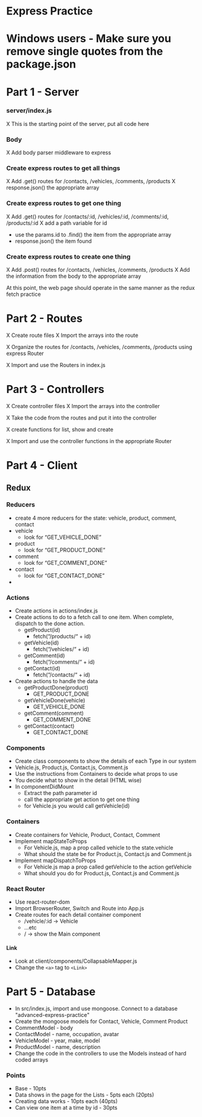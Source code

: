 # Express Practice

# Windows users - Make sure you remove single quotes from the package.json

# Part 1 - Server

### server/index.js
X This is the starting point of the server, put all code here

### Body
X Add body parser middleware to express

### Create express routes to get all things
X Add .get() routes for /contacts, /vehicles, /comments, /products
X response.json() the appropriate array

### Create express routes to get one thing
X Add .get() routes for /contacts/:id, /vehicles/:id, /comments/:id, /products/:id
X add a path variable for id
* use the params.id to .find() the item from the appropriate array
* response.json() the item found

### Create express routes to create one thing
X Add .post() routes for /contacts, /vehicles, /comments, /products
X Add the information from the body to the appropriate array

At this point, the web page should operate in the same manner as the redux fetch practice

# Part 2 - Routes
X Create route files
X Import the arrays into the route

X Organize the routes for /contacts, /vehicles, /comments, /products using express Router

X Import and use the Routers in index.js

# Part 3 - Controllers
X Create controller files
X Import the arrays into the controller

X Take the code from the routes and put it into the controller

X create functions for list, show and create

X Import and use the controller functions in the appropriate Router

# Part 4 - Client

## Redux

### Reducers
* create 4 more reducers for the state: vehicle, product, comment, contact
* vehicle
    * look for “GET_VEHICLE_DONE”
* product
    * look for “GET_PRODUCT_DONE”
* comment
    * look for “GET_COMMENT_DONE”
* contact
    * look for “GET_CONTACT_DONE”
*

### Actions
* Create actions in actions/index.js
* Create actions to do to a fetch call to one item. When complete, dispatch to the done action.
    * getProduct(id)
        * fetch(“/products/“ + id)
    * getVehicle(id)
        * fetch(“/vehicles/“ + id)
    * getComment(id)
        * fetch(“/comments/“ + id)
    * getContact(id)
        * fetch(“/contacts/“ + id)
* Create actions to handle the data
    * getProductDone(product)
        * GET_PRODUCT_DONE
    * getVehicleDone(vehicle)
        * GET_VEHICLE_DONE
    * getComment(comment)
        * GET_COMMENT_DONE
    * getContact(contact)
        * GET_CONTACT_DONE


### Components
* Create class components to show the details of each Type in our system
* Vehicle.js, Product.js, Contact.js, Comment.js
* Use the instructions from Containers to decide what props to use
* You decide what to show in the detail (HTML wise)
* In componentDidMount
    * Extract the path parameter id
    * call the appropriate get action to get one thing
    * for Vehicle.js you would call getVehicle(id)

### Containers
* Create containers for Vehicle, Product, Contact, Comment
* Implement mapStateToProps
    * For Vehicle.js, map a prop called vehicle to the state.vehicle
    * What should the state be for Product.js, Contact.js and Comment.js
* Implement mapDispatchToProps
    * For Vehicle.js map a prop called getVehicle to the action getVehicle
    * What should you do for Product.js, Contact.js and Comment.js

### React Router
* Use react-router-dom
* Import BrowserRouter, Switch and Route into App.js
* Create routes for each detail container component
    * /vehicle/:id -> Vehicle
    * …etc
    * / -> show the Main component

#### Link
* Look at client/components/CollapsableMapper.js
* Change the `<a>` tag to `<Link>`


# Part 5 - Database
* In src/index.js, import and use mongoose. Connect to a database "advanced-express-practice"
* Create the mongoose models for Contact, Vehicle, Comment Product
* CommentModel - body
* ContactModel - name, occupation, avatar
* VehicleModel - year, make, model
* ProductModel - name, description
* Change the code in the controllers to use the Models instead of hard coded arrays

### Points
* Base - 10pts
* Data shows in the page for the Lists - 5pts each (20pts)
* Creating data works - 10pts each (40pts)
* Can view one item at a time by id - 30pts

